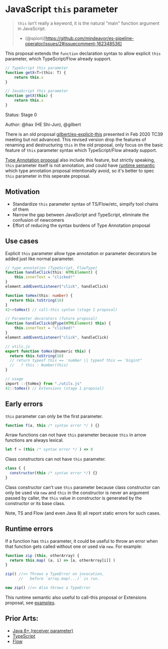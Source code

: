 # JavaScript `this` parameter

> `this` isn't really a keyword, it is the natural "main" function argument in JavaScript.
> - (@spion)[https://github.com/mindeavor/es-pipeline-operator/issues/2#issuecomment-162348536]

This proposal extends the `function` declaration syntax to allow explicit `this` parameter, which TypeScript/Flow already support.

```ts
// TypeScript this parameter
function getX<T>(this: T) {
	return this.x
}
```

```js
// JavaScript this parameter
function getX(this) {
	return this.x
}
```

Status: Stage 0

Author: @hax (HE Shi-Jun), @gilbert

There is an old proposal [gilbert/es-explicit-this](https://github.com/gilbert/es-explicit-this) presented in Feb 2020 TC39 meeting but not advanced. This revised version drop the features of renaming and destructuring `this` in the old proposal, only focus on the basic feature of `this` parameter syntax which TypeScript/Flow already support.

[Type Annotation proposal](https://github.com/tc39/proposal-type-annotations/blob/a4315be8a311980ca525dc539585b10b7478a63e/README.md#this-parameters) also include this feature, but strictly speaking, `this` parameter itself is not annotation, and could have [runtime semantic](#runtime-errors) which type annotation proposal intentionally avoid, so it's better to spec `this` parameter in this seperate proposal. 

## Motivation

- Standardize `this` parameter syntax of TS/Flow/etc, simpify tool chains of them
- Narrow the gap between JavaScript and TypeScript, eliminate the confusion of newcomers
- Effort of reducing the syntax burdens of Type Annotation proposal

## Use cases

Explicit `this` parameter allow type annotation or parameter decorators be added just like normal parameter.

```ts
// type annotation (TypeScript, FlowType)
function handleClick(this: HTMLElement) {
	this.innerText = "clicked!"
}
element.addEventListener("click", handleClick)
```

```ts
function toHex(this: number) {
  return this.toString(16)
}
42~>toHex() // call-this syntax (stage 1 proposal)
```

```ts
// Parameter decorators (future proposal)
function handleClick(@Type(HTMLElement) this) {
	this.innerText = "clicked!"
}
element.addEventListener("click", handleClick)
```

```ts
// utils.js
export function toHex(@numeric this) {
  return this.toString(16) 
  // return typeof this == 'number || typeof this == 'bigint"
  //   ? this : Number(this)
}

// usage
import ::{toHex} from "./utils.js"
42::toHex() // Extensions (stage 1 proposal)
```

## Early errors

`this` parameter can only be the first parameter.
```js
function f(a, this /* syntax error */ ) {}
```

Arraw functions can not have `this` parameter because `this` in arrow functions are always lexical.
```js
let f = (this /* syntax error */ ) => 0
```
Class constructors can not have `this` parameter.
```js
class C {
  constructor(this /* syntax error */) {}
}
```

Class constructor can't use `this` parameter because class constructor can only be used via `new` and `this` in the constructor is never an argument passed by caller, the `this` value in constructor is generated by the constructor or its base class.

Note, TS and Flow (and even Java 8) all report static errors for such cases.

## Runtime errors

If a function has `this` parameter, it could be useful to throw an error when that function gets called without one or used via `new`. For example:

```js
function zip (this, otherArray) {
  return this.map( (a, i) => [a, otherArray[i]] )
}

zip() //=> Throws a TypeError on invocation,
      //   before `array.map(...)` is run.

new zip() //=> Also throws a TypeError
```

This runtime semantic also useful to call-this proposal or Extensions proposal, see [examples](invoke-as-method.md).

## Prior Arts:
- [Java 8+ (receiver parameter)](https://docs.oracle.com/javase/specs/jls/se8/html/jls-8.html#jls-8.4.1-220)
- [TypeScript](https://www.typescriptlang.org/docs/handbook/2/classes.html#this-parameters)
- [Flow](https://flow.org/en/docs/types/functions/#toc-function-this)

